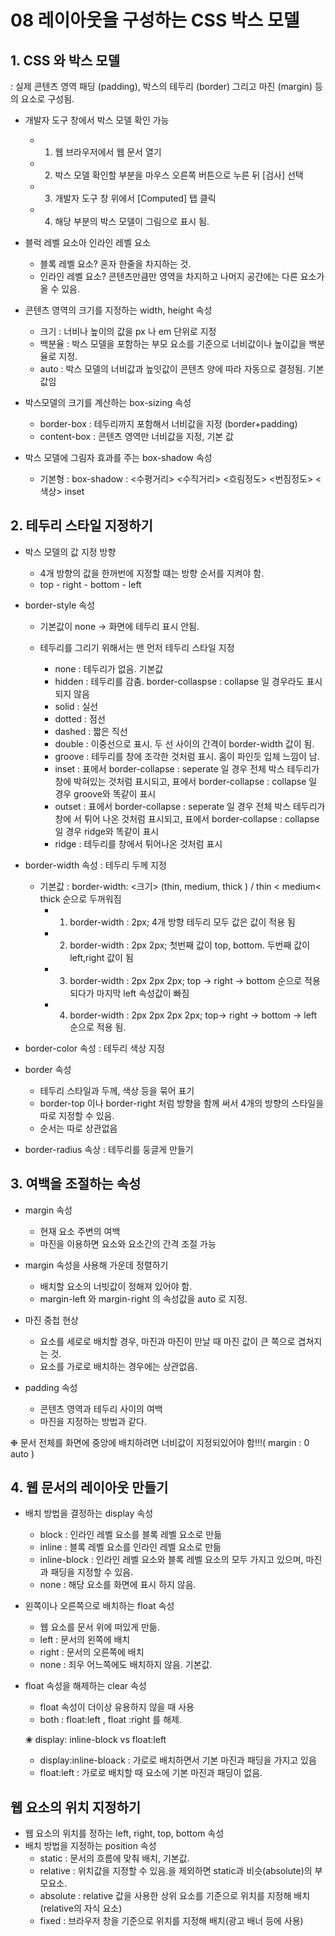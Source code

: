 # 08 레이아웃을 구성하는 CSS 박스 모델

## 1. CSS 와 박스 모델
: 실제 콘텐츠 영역 패딩 (padding), 박스의 테두리 (border) 그리고 마진 (margin) 등의 요소로 구성됨.

- 개발자 도구 창에서 박스 모델 확인 가능
    + 1. 웹 브라우저에서 웹 문서 열기
    + 2. 박스 모델 확인할 부분을 마우스 오른쪽 버튼으로 누른 뒤 [검사] 선택
    + 3. 개발자 도구 창 위에서 [Computed] 탭 클릭
    + 4. 해당 부분의 박스 모델이 그림으로 표시 됨.
  
- 블럭 레벨 요소아 인라인 레벨 요소 
  + 블록 레벨 요소? 혼자 한줄을 차지하는 것.
  + 인라인 레벨 요소? 콘텐츠만큼만 영역을 차지하고 나머지 공간에는 다른 요소가 올 수 있음.

- 콘텐츠 영역의 크기를 지정하는 width, height 속성
  +  크기 : 너비나 높이의 값을 px 나 em 단위로 지정
  +  백분율 : 박스 모델을 포함하는 부모 요소를 기준으로 너비값이나 높이값을 백분율로 지정.
  +  auto : 박스 모델의 너비값과 높잇값이 콘텐츠 양에 따라 자동으로 결정됨. 기본값임
- 박스모델의 크기를 계산하는 box-sizing 속성
  + border-box : 테두리까지 포함해서 너비값을 지정 (border+padding)
  + content-box : 콘텐츠 영역만 너비값을 지정, 기본 값
- 박스 모델에 그림자 효과를 주는 box-shadow 속성
  + 기본형 : box-shadow : <수평거리> <수직거리> <흐림정도> <번짐정도> <색상> inset

## 2. 테두리 스타일 지정하기
- 박스 모델의 값 지정 방향
  + 4개 방향의 값을 한꺼번에 지정할 떄는 방향 순서를 지켜야 함.
  + top - right - bottom - left
- border-style 속성
  + 기본값이 none -> 화면에 테두리 표시 안됨.
  + 테두리를 그리기 위해서는 맨 먼저 테두리 스타일 지정

    - none : 테두리가 없음. 기본값
    - hidden : 테두리를 감춤. border-collaspse : collapse 일 경우라도 표시되지 않음 
    - solid : 실선
    - dotted : 점선
    - dashed : 짧은 직선
    - double : 이중선으로 표시. 두 선 사이의 간격이 border-width 값이 됨.
    - groove : 테두리를 창에 조각한 것처럼 표시. 홈이 파인듯 입체 느낌이 남.
    - inset : 표에서 border-collapse : seperate 일 경우 전체 박스 테두리가 창에  박혀있는 것처럼 표시되고, 표에서 border-collapse : collapse 일 경우 groove와 똑같이 표시
    - outset : 표에서 border-collapse : seperate 일 경우 전체 박스 테두리가 창에 서 튀어 나온 것처럼 표시되고, 표에서 border-collapse : collapse 일 경우 ridge와 똑같이 표시
    - ridge : 테두리를 창에서 튀어나온 것처럼 표시

- border-width  속성 : 테두리 두께 지정 
  + 기본값 : border-width: <크기> (thin, medium, thick ) / thin < medium< thick 순으로 두꺼워짐
    * 1. border-width : 2px;  4개 방향 테두리 모두 값은 값이 적용 됨
    * 2. border-width : 2px 2px; 첫번째 값이 top, bottom. 두번째 값이 left,right 값이 됨
    * 3. border-width : 2px 2px 2px; top -> right -> bottom 순으로 적용되다가  마지막 left 속성값이 빠짐
    * 4. border-width  : 2px 2px 2px 2px; top-> right -> bottom -> left 순으로 적용 됨.

- border-color 속성  : 테두리 색상 지정
- border 속성
  + 테두리 스타일과 두께, 색상 등을 묶어 표기
  + border-top 이나 border-right 처럼 방향을 함께 써서 4개의 방향의 스타일을 따로 지정할 수 있음.
  + 순서는 따로 상관없음
- border-radius 속상 : 테두리를 둥글게 만들기

## 3. 여백을 조절하는 속성
- margin 속성
  + 현재 요소 주변의 여백
  + 마진을 이용하면 요소와 요소간의 간격 조절 가능
- margin 속성을 사용해 가운데 정렬하기
  + 배치할 요소의 너빗값이 정해져 있어야 함.
  + margin-left 와 margin-right 의 속성값을 auto 로 지정.
- 마진 중첩 현상
  + 요소를 세로로 배치할 경우, 마진과 마진이 만날 때 마진 값이 큰 쪽으로 겹쳐지는 것.
  + 요소를 가로로 배치하는 경우에는 상관없음.

- padding 속성
  + 콘텐츠 영역과 테두리 사이의 여백
  + 마진을 지정하는 방법과 같다.

❉ 문서 전체를 화면에 중앙에 배치하려면 너비값이 지정되있어야 함!!!( margin : 0 auto )

## 4. 웹 문서의 레이아웃 만들기
- 배치 방법을 결정하는 display 속성
  + block : 인라인 레벨 요소를 블록 레벨 요소로 만듦
  + inline : 블록 레벨 요소를 인라인 레벨 요소로 만듦
  + inline-block : 인라인 레벨 요소와 블록 레벨 요소의 모두 가지고 있으며, 마진과 패딩을 지정할 수 있음.
  + none : 해당 요소를 화면에 표시 하지 않음.

- 왼쪽이나 오른쪽으로 배치하는 float 속성
  + 웹 요소를 문서 위에 떠있게 만듦.
  + left : 문서의 왼쪽에 배치 
  + right : 문서의 오른쪽에 배치
  + none : 죄우 어느쪽에도 배치하지 않음. 기본값.
- float 속성을 해제하는 clear 속성
  + float 속성이 더이상 유용하지 않을 때 사용
  + both : float:left , float :right 를 해제.

  ❀ display: inline-block vs float:left 
    - display:inline-bloack : 가로로 배치하면서 기본 마진과 패딩을 가지고 있음
    - float:left : 가로로 배치할 때 요소에 기본 마진과 패딩이 없음.

## 웹 요소의 위치 지정하기
- 웹 요소의 위치를 정하는 left, right, top, bottom 속성
- 배치 방법을 지정하는 position 속성
  + static : 문서의 흐름에 맞춰 배치, 기본값.
  + relative : 위치값을 지정할 수 있음.을 제외하면 static과 비슷(absolute)의 부모요소.
  + absolute : relative 값을 사용한 상위 요소를 기준으로 위치를 지정해 배치(relative의 자식 요소)
  + fixed : 브라우저 창을 기준으로 위치를 지정해 배치(광고 배너 등에 사용)